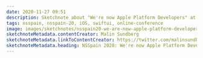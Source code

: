 ```yaml
---
date: 2020-11-27 09:51
description: Sketchnote about "We're now Apple Platform Developers" at NSSpain 2020
tags: nsspain, nsspain-20, iOS, swiftui, online-conference
image: images/sketchnotes/nsspain20-we-are-now-apple-platform-developers-small.jpg
sketchnoteMetadata.contentCreator: Malin Sundberg
sketchnoteMetadata.linkToContentCreator: https://twitter.com/malinsundberg
sketchnoteMetadata.heading: NSSpain 2020: We're now Apple Platform Developers
---
```

